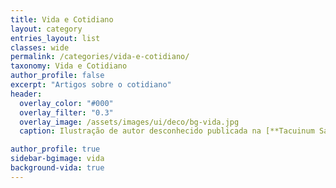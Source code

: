```yaml
---
title: Vida e Cotidiano
layout: category
entries_layout: list
classes: wide
permalink: /categories/vida-e-cotidiano/
taxonomy: Vida e Cotidiano
author_profile: false
excerpt: "Artigos sobre o cotidiano"
header:
  overlay_color: "#000"
  overlay_filter: "0.3"
  overlay_image: /assets/images/ui/deco/bg-vida.jpg
  caption: Ilustração de autor desconhecido publicada na [**Tacuinum Sanitatis**](https://commons.wikimedia.org/wiki/File:9-alimenti,_formaggi,Taccuino_Sanitatis,_Casanatense_4182..jpg){:target="_blank"} (séc. XIV)

author_profile: true
sidebar-bgimage: vida
background-vida: true
---
```



